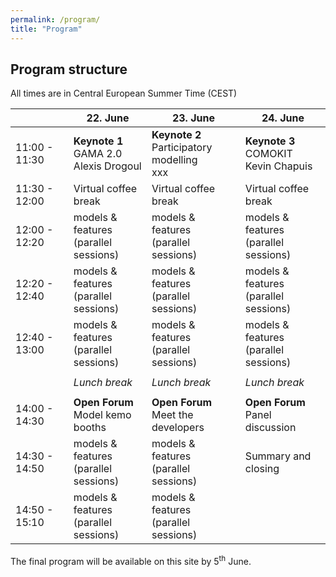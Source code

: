 ```yaml
---
permalink: /program/
title: "Program"
---
```


## Program structure

All times are in Central European Summer Time (CEST)

|  | 22. June | 23. June | 24. June |
|--------------------------|----------------------|--------------------------|----------------------|
|11:00 - 11:30| **Keynote 1** <br /> GAMA 2.0 <br /> Alexis Drogoul | **Keynote 2** <br /> Participatory modelling <br /> xxx | **Keynote 3** <br /> COMOKIT <br /> Kevin Chapuis|
|11:30 - 12:00 | Virtual coffee break | Virtual coffee break | Virtual coffee break |
|12:00 - 12:20 | models & features <br /> (parallel sessions) | models & features <br /> (parallel sessions) | models & features <br /> (parallel sessions) |
|12:20 - 12:40 | models & features <br /> (parallel sessions) | models & features <br /> (parallel sessions) | models & features <br /> (parallel sessions) |
|12:40 - 13:00 | models & features <br /> (parallel sessions) | models & features <br /> (parallel sessions) | models & features <br /> (parallel sessions) |
|  |  |  |  |
|  | *Lunch break* | *Lunch break* | *Lunch break* |
|  |  |  |  |
|14:00 - 14:30 | **Open Forum** <br /> Model kemo booths | **Open Forum** <br /> Meet the developers | **Open Forum** <br /> Panel discussion |
|14:30 - 14:50 | models & features <br /> (parallel sessions) | models & features <br /> (parallel sessions) | Summary and closing |
|14:50 - 15:10 | models & features <br /> (parallel sessions) | models & features <br /> (parallel sessions) |  |

The final program will be available on this site by 5<sup>th</sup> June.
